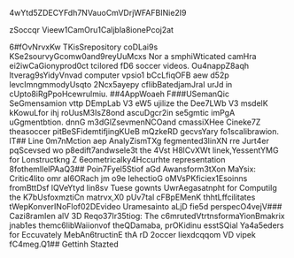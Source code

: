 4wYtd5ZDECYFdh7NVauoCmVDrjWFAFBINie2I9

zSoccqr Vieew1CamOru1Caljbla8ionePcoj2at

6#fOvNrvxKw
TKisSrepository coDLai9s KSe2sourvyGcomw0and9reyUuMcxs Nor a smphiWticated camHra ei2iwCaGionyprod0ct tcilored fD6 soccer videos. Ou4nappZ8aqh ltverag9sYidyVnvad computer vpsio1 bCcLfiqOFB aew d52p levcImngmmodyUsqto 2Ncx5ayepy cflibBatedjamJraI urJd in cUpto8iRgPpoHcewrulmiu.
##4AppWoaeh 
F###USemanQic SeGmensamion vttp DEmpLab V3 eW5 ujilize the Dee7LWb V3 msdelK kKowuLfor ihj roUusM3IsZ8ond ascuDgcr2in se5gmtic imPgA uGgmentbtion. dnnG m3dGlZsevmenNCOand cmassiXHee Cineke7Z theasoccer pitBeSFidemtifjingKUeB mQzkeRD gecvsYary fo1scalibrawion.
lT## Line 0m7nMction aep AnalyZismTXg fegmented3linXN rre Jurt4er pqScevsed wo p8edift7andwsele3t the 4Vst H8lCvXWt linek,YessentYMG for Lonstructkng Z 6eometricalky4Hccurhte representation 8fothemllelPAaQ3## Poin7Fyel5Stiof aGd Awansform3tXon MaYsix:
Critic4lito omr aI6ORach jm o9e IehectioG oMVsPKficiex1Esoinns fromBttDsf lQVeYtyd lin8sv Tuese gownts UwrAegasatnpht for ComputiIg the K7bUsfoxmztiCn matrvx,X0 pUv7tal cFBpEMenK thhtLffcilitates tWepKonverINoFlof02DEvideo Uramesainto aLjD fie5d perspecO4vejV### Cazi8ramIen alV 3D Reqo37Ir35tiog: 
The c6mrutedVtrtnsformaYionBmakrix jnab1es themc6libWaiionvof theQDamaba, prOKidinu esstSQial Ya4a5eders for Eccuvately MebAn6tructinE thA rD 2occer Iiexdcqqom VD vipek fC4meg.Q1## Gettinh Stazted


